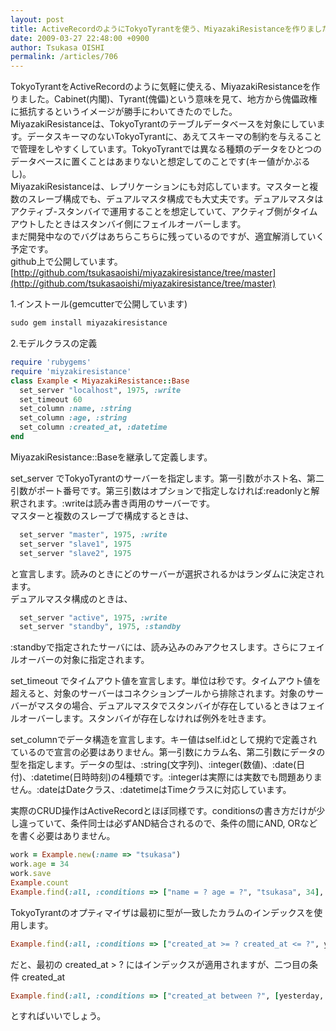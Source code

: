 ```yaml
---
layout: post
title: ActiveRecordのようにTokyoTyrantを使う、MiyazakiResistanceを作りました
date: 2009-03-27 22:48:00 +0900
author: Tsukasa OISHI
permalink: /articles/706
---
```



TokyoTyrantをActiveRecordのように気軽に使える、MiyazakiResistanceを作りました。Cabinet(内閣)、Tyrant(傀儡)という意味を見て、地方から傀儡政権に抵抗するというイメージが勝手にわいてきたのでした。  
MiyazakiResistanceは、TokyoTyrantのテーブルデータベースを対象にしています。データスキーマのないTokyoTyrantに、あえてスキーマの制約を与えることで管理をしやすくしています。TokyoTyrantでは異なる種類のデータをひとつのデータベースに置くことはあまりないと想定してのことです(キー値がかぶるし)。  
MiyazakiResistanceは、レプリケーションにも対応しています。マスターと複数のスレーブ構成でも、デュアルマスタ構成でも大丈夫です。デュアルマスタはアクティブ-スタンバイで運用することを想定していて、アクティブ側がタイムアウトしたときはスタンバイ側にフェイルオーバーします。  
まだ開発中なのでバグはあちらこちらに残っているのですが、適宜解消していく予定です。  
github上で公開しています。 [http://github.com/tsukasaoishi/miyazakiresistance/tree/master](http://github.com/tsukasaoishi/miyazakiresistance/tree/master)  

1.インストール(gemcutterで公開しています)  

```ruby  
sudo gem install miyazakiresistance  
```  

2.モデルクラスの定義  

```ruby  
require 'rubygems'  
require 'miyzakiresistance'  
class Example < MiyazakiResistance::Base  
  set_server "localhost", 1975, :write  
  set_timeout 60  
  set_column :name, :string  
  set_column :age, :string  
  set_column :created_at, :datetime  
end  
```  

MiyazakiResistance::Baseを継承して定義します。  

set\_server でTokyoTyrantのサーバーを指定します。第一引数がホスト名、第二引数がポート番号です。第三引数はオプションで指定しなければ:readonlyと解釈されます。:writeは読み書き両用のサーバーです。  
マスターと複数のスレーブで構成するときは、  

```ruby  
  set_server "master", 1975, :write  
  set_server "slave1", 1975  
  set_server "slave2", 1975  
```  

と宣言します。読みのときにどのサーバーが選択されるかはランダムに決定されます。  
デュアルマスタ構成のときは、  

```ruby  
  set_server "active", 1975, :write  
  set_server "standby", 1975, :standby  
```  

:standbyで指定されたサーバには、読み込みのみアクセスします。さらにフェイルオーバーの対象に指定されます。  

set\_timeout でタイムアウト値を宣言します。単位は秒です。タイムアウト値を超えると、対象のサーバーはコネクションプールから排除されます。対象のサーバーがマスタの場合、デュアルマスタでスタンバイが存在しているときはフェイルオーバーします。スタンバイが存在しなければ例外を吐きます。  

set\_columnでデータ構造を宣言します。キー値はself.idとして規約で定義されているので宣言の必要はありません。第一引数にカラム名、第二引数にデータの型を指定します。データの型は、:string(文字列)、:integer(数値)、:date(日付)、:datetime(日時時刻)の4種類です。:integerは実際には実数でも問題ありません。:dateはDateクラス、:datetimeはTimeクラスに対応しています。  

実際のCRUD操作はActiveRecordとほぼ同様です。conditionsの書き方だけが少し違っていて、条件同士は必ずAND結合されるので、条件の間にAND, ORなどを書く必要はありません。  

```ruby  
work = Example.new(:name => "tsukasa")  
work.age = 34  
work.save  
Example.count  
Example.find(:all, :conditions => ["name = ? age = ?", "tsukasa", 34], :order => "created_at DESC", :limit => 10)  
```  

TokyoTyrantのオプティマイザは最初に型が一致したカラムのインデックスを使用します。  

```ruby  
Example.find(:all, :conditions => ["created_at >= ? created_at <= ?", yesterday, today])  
```  

だと、最初の created\_at > ? にはインデックスが適用されますが、二つ目の条件 created\_at  

```ruby  
Example.find(:all, :conditions => ["created_at between ?", [yesterday, today]])  
```  

とすればいいでしょう。  

